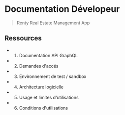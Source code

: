 # Documentation Dévelopeur

> Renty Real Estate Management App

## Ressources

- 1. Documentation API GraphQL

- 2. Demandes d'accés

- 3. Environnement de test / sandbox

- 4. Architecture logicielle

- 5. Usage et limites d'utilisations

- 6. Conditions d'utilisations
